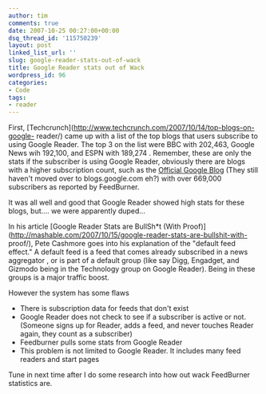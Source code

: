 ```yaml
---
author: tim
comments: true
date: 2007-10-25 00:27:00+00:00
dsq_thread_id: '115750239'
layout: post
linked_list_url: ''
slug: google-reader-stats-out-of-wack
title: Google Reader stats out of Wack
wordpress_id: 96
categories:
- Code
tags:
- reader
---
```


First, [Techcrunch](http://www.techcrunch.com/2007/10/14/top-blogs-on-google-
reader/) came up with a list of the top blogs that users subscribe to using
Google Reader. The top 3 on the list were BBC with 202,463, Google News wih
192,100, and ESPN with 189,274 . Remember, these are only the stats if the
subscriber is using Google Reader, obviously there are blogs with a higher
subscription count, such as the [Official Google
Blog](http://googleblog.blogspot.com/) (They still haven't moved over to
blogs.google.com eh?) with over 669,000 subscribers as reported by FeedBurner.  
  
It was all well and good that Google Reader showed high stats for these blogs,
but.... we were apparently duped...  
  
In his article [Google Reader Stats are BullSh*t (With
Proof)](http://mashable.com/2007/10/15/google-reader-stats-are-bullshit-with-
proof/), Pete Cashmore goes into his explanation of the "default feed effect."
A default feed is a feed that comes already subscribed in a news aggregator ,
or is part of a default group (like say Digg, Engadget, and Gizmodo being in
the Technology group on Google Reader). Being in these groups is a major
traffic boost.  
  
However the system has some flaws

  * There is subscription data for feeds that don't exist
  * Google Reader does not check to see if a subscriber is active or not. (Someone signs up for Reader, adds a feed, and never touches Reader again, they count as a subscriber)
  * Feedburner pulls some stats from Google Reader
  * This problem is not limited to Google Reader. It includes many feed readers and start pages
  
  
Tune in next time after I do some research into how out wack FeedBurner
statistics are.

